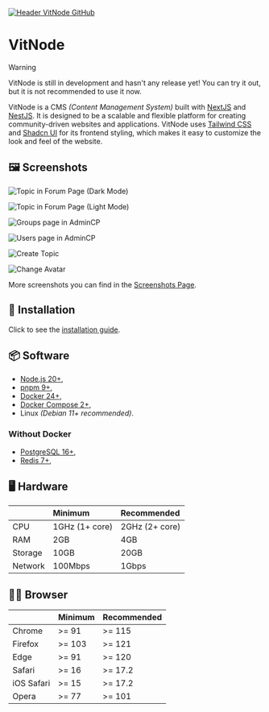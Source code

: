 [![Header VitNode GitHub](https://raw.githubusercontent.com/aXenDeveloper/vitnode/canary/docs/public/header.jpg "Header VitNode GitHub")](https://vitnode.com/)

# VitNode

> [!WARNING]
> VitNode is still in development and hasn't any release yet! You can try it out, but it is not recommended to use it now.

VitNode is a CMS _(Content Management System)_ built with [NextJS](https://nextjs.org/) and [NestJS](https://nestjs.com/). It is designed to be a scalable and flexible platform for creating community-driven websites and applications. VitNode uses [Tailwind CSS](https://tailwindcss.com/) and [Shadcn UI](https://ui.shadcn.com/) for its frontend styling, which makes it easy to customize the look and feel of the website.

## 🖼️ Screenshots

![Topic in Forum Page (Dark Mode)](https://raw.githubusercontent.com/aXenDeveloper/vitnode/canary/docs/assets/screenshots/1.png "Topic in Forum Page (Dark Mode)")

![Topic in Forum Page (Light Mode)](https://raw.githubusercontent.com/aXenDeveloper/vitnode/canary/docs/assets/screenshots/2.png "Topic in Forum Page (Light Mode)")

![Groups page in AdminCP](https://raw.githubusercontent.com/aXenDeveloper/vitnode/canary/docs/assets/screenshots/12.png "Groups page in AdminCP")

![Users page in AdminCP](https://raw.githubusercontent.com/aXenDeveloper/vitnode/canary/docs/assets/screenshots/10.png "Users page in AdminCP")

![Create Topic](https://raw.githubusercontent.com/aXenDeveloper/vitnode/canary/docs/assets/screenshots/8.png "Create Topic")

![Change Avatar](https://raw.githubusercontent.com/aXenDeveloper/vitnode/canary/docs/assets/screenshots/3.png "Change Avatar")

More screenshots you can find in the [Screenshots Page](https://vitnode.com/screenshots).

## 🚀 Installation

Click to see the [installation guide](https://vitnode.com/setup/installation).

## 📦 Software

- [Node.js 20+](https://nodejs.org/),
- [pnpm 9+](https://pnpm.io/),
- [Docker 24+](https://www.docker.com/),
- [Docker Compose 2+](https://docs.docker.com/compose/),
- Linux _(Debian 11+ recommended)_.

### Without Docker

- [PostgreSQL 16+](https://www.postgresql.org/),
- [Redis 7+](https://redis.io/),

## 🖥️ Hardware

|         | Minimum        | Recommended    |
| :------ | :------------- | :------------- |
| CPU     | 1GHz (1+ core) | 2GHz (2+ core) |
| RAM     | 2GB            | 4GB            |
| Storage | 10GB           | 20GB           |
| Network | 100Mbps        | 1Gbps          |

## 🧑‍💻 Browser

|            | Minimum | Recommended |
| :--------- | :------ | :---------- |
| Chrome     | >= 91   | >= 115      |
| Firefox    | >= 103  | >= 121      |
| Edge       | >= 91   | >= 120      |
| Safari     | >= 16   | >= 17.2     |
| iOS Safari | >= 15   | >= 17.2     |
| Opera      | >= 77   | >= 101      |
